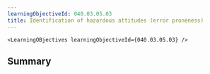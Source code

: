 ```yaml
---
learningObjectiveId: 040.03.05.03
title: Identification of hazardous attitudes (error proneness)
---
```


```tsx eval
<LearningOBjectives learningObjectiveId={040.03.05.03} />
```

## Summary
